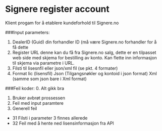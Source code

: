 # Signere register account
Klient progam for å etablere kundeforhold til Signere.no

###Input parameters:
1. DealerID (Guid) din forhandler ID (må være Signere.no forhandler for å få dette
2. Register URL denne kan du få fra Signere.no salg, dette er en tilpasset web side med skjema for bestilling av konto. Kan flette inn informasjon til skjema via parametre i URL.
3. Filsti til lisesnfil eller json/xml fil (se pkt. 4 formater)
4. Format lic (lisensfil) Json (Tilgangsnøkler og kontoid i json format) Xml (samme som json bare i Xml format)

###Feil koder:
0.  Alt gikk bra
1.  Bruker avbrøt prossessen
2.  Feil med input paramtere
3. Generell feil
  * 31 Filsti i parameter 3 finnes allerede
  * 32 Feil med å hente ned lisensinformasjon fra API
